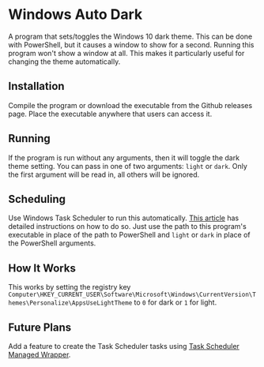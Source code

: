 # Windows Auto Dark
A program that sets/toggles the Windows 10 dark theme. This can be done with
PowerShell, but it causes a window to show for a second. Running this program
won't show a window at all. This makes it particularly useful for changing the
theme automatically.

## Installation
Compile the program or download the executable from the Github releases page.
Place the executable anywhere that users can access it.

## Running
If the program is run without any arguments, then it will toggle the dark theme
setting. You can pass in one of two arguments: `light` or `dark`. Only the
first argument will be read in, all others will be ignored.

## Scheduling
Use Windows Task Scheduler to run this automatically.
[This article](https://www.windowscentral.com/how-automatically-switch-dark-mode-night-time-windows-10)
has detailed instructions on how to do so. Just use the path to this program's
executable in place of the path to PowerShell and `light` or `dark` in place of
the PowerShell arguments.

## How It Works
This works by setting the registry key
`Computer\HKEY_CURRENT_USER\Software\Microsoft\Windows\CurrentVersion\Themes\Personalize\AppsUseLightTheme`
to `0` for dark or `1` for light.

## Future Plans
Add a feature to create the Task Scheduler tasks using
[Task Scheduler Managed Wrapper](https://github.com/dahall/taskscheduler).
